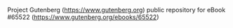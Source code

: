 Project Gutenberg (https://www.gutenberg.org) public repository for
eBook #65522 (https://www.gutenberg.org/ebooks/65522)
